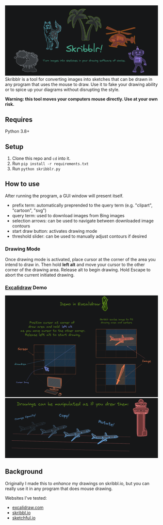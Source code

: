 ![](readme_pics/skribblr_header.png)
Skribblr is a tool for converting images into sketches that can be drawn in any program that uses the mouse to draw. Use it to fake your drawing ability or to spice up your diagrams without disrupting the style. 

**Warning: this tool moves your computers mouse directly. Use at your own risk.** 

## Requires
Python 3.8+

## Setup
1. Clone this repo and `cd` into it.
2. Run `pip install -r requirements.txt`
3. Run `python skribblr.py`

## How to use
After running the program, a GUI window will present itself. 

- prefix term: automatically preprended to the query term (e.g. "clipart", "cartoon", "svg")
- query term: used to download images from Bing images
- selection arrows: can be used to navigate between downloaded image contours
- start draw button: activates drawing mode
- threshold slider: can be used to manually adjust contours if desired

### Drawing Mode
Once drawing mode is activated, place cursor at the corner of the area you intend to draw in. Then hold **left alt** and move your cursor to the other corner of the drawing area. Release alt to begin drawing. Hold Escape to abort the current initiated drawing.

### [Excalidraw](https://excalidraw.com/) Demo
![](readme_pics/skribblr_demo_0.png)
![](readme_pics/skribblr_demo_1.png)

## Background
Originally I made this to *enhance* my drawings on skribbl.io, but you can really use it in any program that does mouse drawing.

Websites I've tested:
- [excalidraw.com](https://excalidraw.com)
- [skribbl.io](https://skribbl.io)
- [sketchful.io](https://sketchful.io)